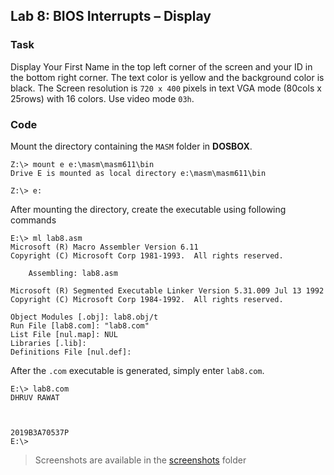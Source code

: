 ## Lab 8: BIOS Interrupts – Display

### Task

Display Your First Name in the top left corner of the screen and your ID in the bottom right corner. The text color is yellow and the background color is black. The Screen resolution is `720 x 400` pixels in text VGA mode (80cols x 25rows) with 16 colors. Use video mode `03h`.

### Code
Mount the directory containing the `MASM` folder in **DOSBOX**.
```dosbox
Z:\> mount e e:\masm\masm611\bin
Drive E is mounted as local directory e:\masm\masm611\bin

Z:\> e:
```
After mounting the directory, create the executable using following commands
```
E:\> ml lab8.asm
Microsoft (R) Macro Assembler Version 6.11
Copyright (C) Microsoft Corp 1981-1993.  All rights reserved.

    Assembling: lab8.asm

Microsoft (R) Segmented Executable Linker Version 5.31.009 Jul 13 1992
Copyright (C) Microsoft Corp 1984-1992.  All rights reserved.

Object Modules [.obj]: lab8.obj/t
Run File [lab8.com]: "lab8.com"
List File [nul.map]: NUL
Libraries [.lib]:
Definitions File [nul.def]:
```
After the `.com` executable is generated, simply enter `lab8.com`.

```dosbox
E:\> lab8.com
DHRUV RAWAT


                                                            2019B3A70537P
E:\>
```
> Screenshots are available in the [screenshots](screenshots/) folder
